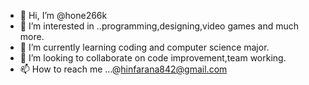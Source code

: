 - 👋 Hi, I’m @hone266k
- 👀 I’m interested in ..programming,designing,video games and much more.
- 🌱 I’m currently learning coding and computer science major.
- 💞️ I’m looking to collaborate on code improvement,team working.
- 📫 How to reach me ...@hinfarana842@gmail.com
<!---
hone266k/hone266k is a ✨ special ✨ repository because its `README.md` (this file) appears on your GitHub profile.
You can click the Preview link to take a look at your changes.
--->
